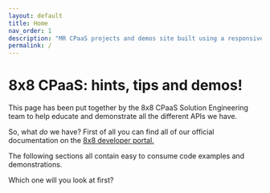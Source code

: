 ```yaml
---
layout: default
title: Home
nav_order: 1
description: "MR CPaaS projects and demos site built using a responsive Jekyll theme with built-in search that is easily customizable and hosted on GitHub Pages."
permalink: /
---
```


# 8x8 CPaaS: hints, tips and demos!
This page has been put together by the 8x8 CPaaS Solution Engineering team to help educate and demonstrate all the different APIs we have.

So, what _do_ we have?
First of all you can find all of our official documentation on the [8x8 developer portal.](https://developer.8x8.com/)

The following sections all contain easy to consume code examples and demonstrations.

Which one will you look at first?
